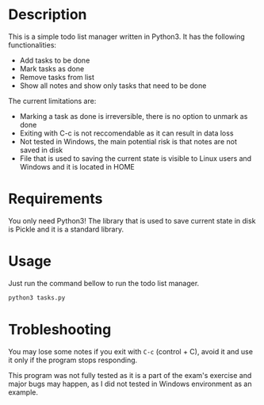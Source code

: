 # Description

This is a simple todo list manager written in Python3. It has the following functionalities:

- Add tasks to be done
- Mark tasks as done
- Remove tasks from list
- Show all notes and show only tasks that need to be done

The current limitations are:

- Marking a task as done is irreversible, there is no option to unmark as done
- Exiting with C-c is not reccomendable as it can result in data loss
- Not tested in Windows, the main potential risk is that notes are not saved in disk 
- File that is used to saving the current state is visible to Linux users and Windows and it
is located in HOME

# Requirements

You only need Python3! The library that is used to save current state in disk is Pickle and it
is a standard library. 

# Usage

Just run the command bellow to run the todo list manager.

~~~sh
python3 tasks.py
~~~

# Trobleshooting 

You may lose some notes if you exit with `C-c` (control + C), avoid it and use it only
if the program stops responding. 

This program was not fully tested as it is a part of the exam's exercise and major bugs
may happen, as I did not tested in Windows environment as an example.

